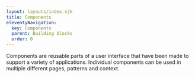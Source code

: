 ```yaml
---
layout: layouts/index.njk
title: Components
eleventyNavigation:
  key: Components
  parent: Building blocks
  order: 0
---
```


Components are reusable parts of a user interface that have been made to support a variety of applications. Individual components can be used in multiple different pages, patterns and context.

